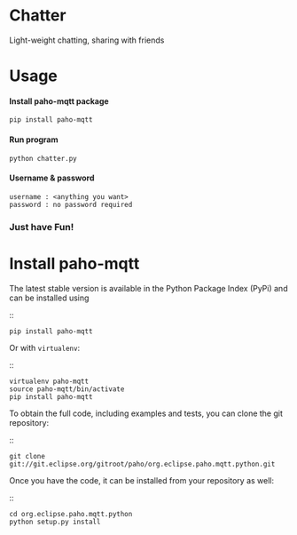 # Chatter
Light-weight chatting, sharing with friends

# Usage

#### Install paho-mqtt package

	pip install paho-mqtt
	
	
#### Run program 

	python chatter.py
	
#### Username & password

	username : <anything you want>
	password : no password required

### Just have Fun!


# Install paho-mqtt

The latest stable version is available in the Python Package Index (PyPi) and can be installed using

::

    pip install paho-mqtt

Or with ``virtualenv``:

::

    virtualenv paho-mqtt
    source paho-mqtt/bin/activate
    pip install paho-mqtt

To obtain the full code, including examples and tests, you can clone the git repository:

::

    git clone git://git.eclipse.org/gitroot/paho/org.eclipse.paho.mqtt.python.git


Once you have the code, it can be installed from your repository as well:

::

    cd org.eclipse.paho.mqtt.python
    python setup.py install
